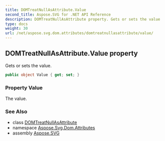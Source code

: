 ```yaml
---
title: DOMTreatNullAsAttribute.Value
second_title: Aspose.SVG for .NET API Reference
description: DOMTreatNullAsAttribute property. Gets or sets the value
type: docs
weight: 30
url: /net/aspose.svg.dom.attributes/domtreatnullasattribute/value/
---
```

## DOMTreatNullAsAttribute.Value property

Gets or sets the value.

```csharp
public object Value { get; set; }
```

### Property Value

The value.

### See Also

* class [DOMTreatNullAsAttribute](../)
* namespace [Aspose.Svg.Dom.Attributes](../../domtreatnullasattribute/)
* assembly [Aspose.SVG](../../../)
